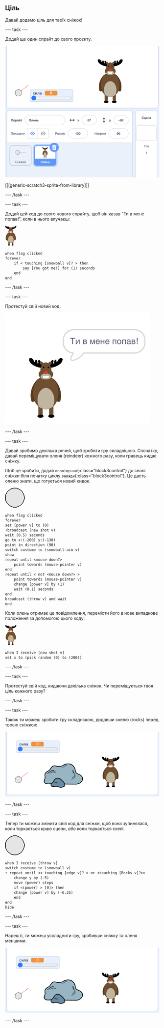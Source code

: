 ## Ціль

Давай додамо ціль для твоїх сніжок!

--- task ---

Додай ще один спрайт до свого проєкту.

![спрайт цілі на сцені](images/snow-deer.png)

[[[generic-scratch3-sprite-from-library]]]

--- /task ---

--- task ---

Додай цей код до свого нового спрайту, щоб він казав "Ти в мене попав!", коли в нього влучаєш:

![спрайт цілі](images/target-sprite.png)

```blocks3
when flag clicked
forever
    if < touching [snowball v]? > then
        say [You got me!] for (1) seconds
    end
end
```

--- /task ---

--- task ---

Протестуй свій новий код.

![спрайт цілі, що говорить ти в мене попав!](images/snow-hit.png)

--- /task ---

--- task ---

Давай зробимо декілька речей, щоб зробити гру складнішою. Спочатку, давай переміщувати оленя (reindeer) кожного разу, коли гравець кидає сніжку.

Щоб це зробити, додай `оповіщення`{:class="block3control"} до своєї сніжки біля початку циклу `завжди`{:class="block3control"}. Це дасть оленю знати, що готується новий кидок.

![спрайт сніжки](images/snowball-sprite.png)

```blocks3
when flag clicked
forever
set [power v] to (0)
+broadcast (new shot v)
wait (0.5) seconds
go to x:(-200) y:(-130)
point in direction (90)
switch costume to (snowball-aim v)
show
repeat until <mouse down?>
    point towards (mouse-pointer v)
end
repeat until < not <mouse down?> >
    point towards (mouse-pointer v)
    change [power v] by (1)
    wait (0.1) seconds
end
broadcast (throw v) and wait
end
```

Коли олень отримає це повідомлення, перемісти його в нове випадкове положення за допомогою цього коду:

![спрайт цілі](images/target-sprite.png)

```blocks3
when I receive [new shot v]
set x to (pick random (0) to (200))
```

--- /task ---

--- task ---

Протестуй свій код, кидаючи декілька сніжок. Чи переміщується твоя ціль кожного разу?

--- /task ---

--- task ---

Також ти можеш зробити гру складнішою, додавши скелю (rocks) перед твоєю сніжкою.

![спрайт скелі на сцені](images/snow-rock.png)

--- /task ---

--- task ---

Тепер ти можеш змінити свій код для сніжки, щоб вона зупинялася, коли торкається краю сцени, _або_ коли торкається скелі.

![спрайт сніжки](images/snowball-sprite.png)

```blocks3
when I receive [throw v]
switch costume to (snowball v)
+ repeat until << touching [edge v]? > or <touching [Rocks v]?>>
    change y by (-5)
    move (power) steps
    if <(power) > [0]> then
    change [power v] by (-0.25)
    end
end
hide
```

--- /task ---

--- task ---

Нарешті, ти можеш ускладнити гру, зробивши сніжку та оленя меншими.

![маленькі спрайти сніжки та цілі](images/snow-small.png)

--- /task ---
